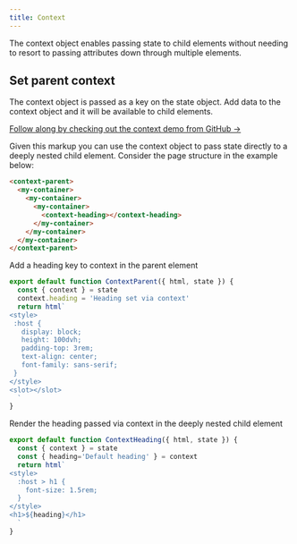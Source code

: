 ```yaml
---
title: Context
---
```


The context object enables passing state to child elements without needing to resort to passing attributes down through multiple elements.

## Set parent context

The context object is passed as a key on the state object. Add data to the context object and it will be available to child elements.

[Follow along by checking out the context demo from GitHub →](https://github.com/enhance-dev/context-demo)

Given this markup you can use the context object to pass state directly to a deeply nested child element. Consider the page structure in the example below:

<doc-code filename="app/pages/index.html">

```html
<context-parent>
  <my-container>
    <my-container>
      <my-container>
        <context-heading></context-heading>
      </my-container>
    </my-container>
  </my-container>
</context-parent>
```

</doc-code>


Add a heading key to context in the parent element

<doc-code filename="app/pages/index.html">

```javascript
export default function ContextParent({ html, state }) {
  const { context } = state
  context.heading = 'Heading set via context'
  return html`
<style>
 :host {
   display: block;
   height: 100dvh;
   padding-top: 3rem;
   text-align: center;
   font-family: sans-serif;
 }
</style>
<slot></slot>
  `
}
```

</doc-code>

Render the heading passed via context in the deeply nested child element
<doc-code filenam="app/elements/context/heading.mjs">

```javascript
export default function ContextHeading({ html, state }) {
  const { context } = state
  const { heading='Default heading' } = context
  return html`
<style>
  :host > h1 {
    font-size: 1.5rem;
  }
</style>
<h1>${heading}</h1>
  `
}
```

</doc-code>


